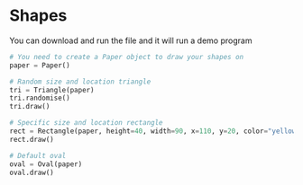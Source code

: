 # Shapes

You can download and run the file and it will run a demo program

```python
# You need to create a Paper object to draw your shapes on
paper = Paper()

# Random size and location triangle
tri = Triangle(paper)
tri.randomise()
tri.draw()

# Specific size and location rectangle
rect = Rectangle(paper, height=40, width=90, x=110, y=20, color="yellow")
rect.draw()

# Default oval
oval = Oval(paper)
oval.draw()

```
